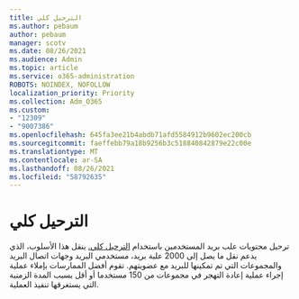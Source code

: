 ```yaml
---
title: الترحيل كلي
ms.author: pebaum
author: pebaum
manager: scotv
ms.date: 08/26/2021
ms.audience: Admin
ms.topic: article
ms.service: o365-administration
ROBOTS: NOINDEX, NOFOLLOW
localization_priority: Priority
ms.collection: Adm_O365
ms.custom:
- "12309"
- "9007386"
ms.openlocfilehash: 645fa3ee21b4abdb71afd5584912b9602ec200cb
ms.sourcegitcommit: faeffebb79a18b9256b3c518840842879e22c00e
ms.translationtype: MT
ms.contentlocale: ar-SA
ms.lasthandoff: 08/26/2021
ms.locfileid: "58792635"
---
```

# <a name="cutover-migration"></a>الترحيل كلي

ترحيل محتويات علب بريد المستخدمين باستخدام [الترحيل كلي.](https://admin.microsoft.com/adminportal/home#/cutoverwizard) ينقل هذا الأسلوب، الذي يدعم نقل ما يصل إلى 2000 علبة بريد، مستخدمي البريد وجهات اتصال البريد والمجموعات التي تم تمكينها للبريد مع عضويتهم. تقوم أفضل الممارسات بإملاء عملية إجراء عملية إعادة التهجر في مجموعات من 150 مستخدما أو أقل بسبب المدة الزمنية التي يستغرقها تنفيذ العملية.